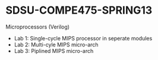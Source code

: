 SDSU-COMPE475-SPRING13
======================

Microprocessors (Verilog)


* Lab 1: Single-cycle MIPS processor in seperate modules
* Lab 2: Multi-cyle MIPS micro-arch
* Lab 3: Piplined MIPS micro-arch
